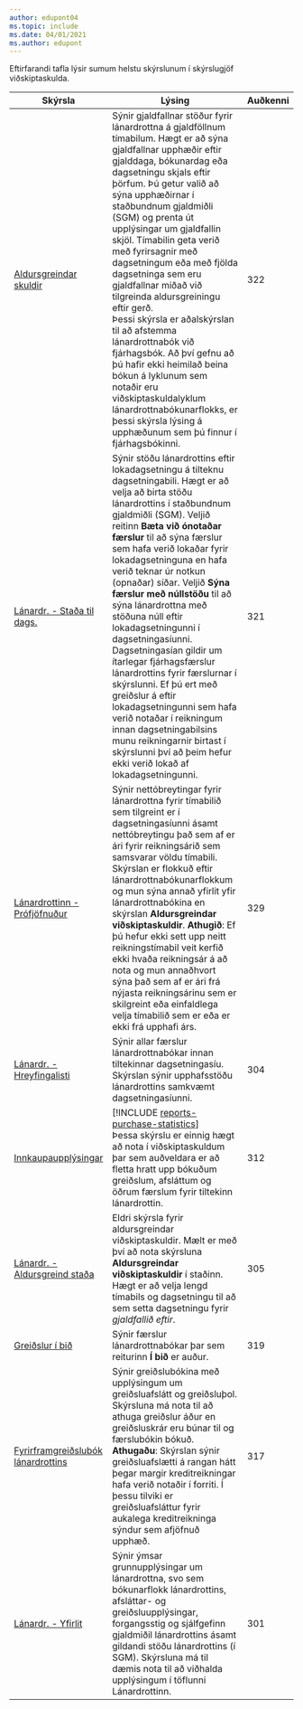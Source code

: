 ```yaml
---
author: edupont04
ms.topic: include
ms.date: 04/01/2021
ms.author: edupont
---
```


Eftirfarandi tafla lýsir sumum helstu skýrslunum í skýrslugjöf viðskiptaskulda.

| Skýrsla | Lýsing | Auðkenni | 
|--|--|--|
| [Aldursgreindar skuldir](https://businesscentral.dynamics.com?report=322) |Sýnir gjaldfallnar stöður fyrir lánardrottna á gjaldföllnum tímabilum. Hægt er að sýna gjaldfallnar upphæðir eftir gjalddaga, bókunardag eða dagsetningu skjals eftir þörfum. Þú getur valið að sýna upphæðirnar í staðbundnum gjaldmiðli (SGM) og prenta út upplýsingar um gjaldfallin skjöl. Tímabilin geta verið með fyrirsagnir með dagsetningum eða með fjölda dagsetninga sem eru gjaldfallnar miðað við tilgreinda aldursgreiningu eftir gerð.<br>Þessi skýrsla er aðalskýrslan til að afstemma lánardrottnabók við fjárhagsbók. Að því gefnu að þú hafir ekki heimilað beina bókun á lyklunum sem notaðir eru viðskiptaskuldalyklum lánardrottnabókunarflokks, er þessi skýrsla lýsing á upphæðunum sem þú finnur í fjárhagsbókinni.| 322|
| [Lánardr. - Staða til dags.](https://businesscentral.dynamics.com?report=321) | Sýnir stöðu lánardrottins eftir lokadagsetningu á tilteknu dagsetningabili. Hægt er að velja að birta stöðu lánardrottins í staðbundnum gjaldmiðli (SGM). Veljið reitinn **Bæta við ónotaðar færslur** til að sýna færslur sem hafa verið lokaðar fyrir lokadagsetninguna en hafa verið teknar úr notkun (opnaðar) síðar. Veljið **Sýna færslur með núllstöðu** til að sýna lánardrottna með stöðuna núll eftir lokadagsetningunni í dagsetningasíunni. Dagsetningasían gildir um ítarlegar fjárhagsfærslur lánardrottins fyrir færslurnar í skýrslunni. Ef þú ert með greiðslur á eftir lokadagsetningunni sem hafa verið notaðar í reikningum innan dagsetningabilsins munu reikningarnir birtast í skýrslunni því að þeim hefur ekki verið lokað af lokadagsetningunni. | 321 |
| [Lánardrottinn - Prófjöfnuður](https://businesscentral.dynamics.com?report=329) | Sýnir nettóbreytingar fyrir lánardrottna fyrir tímabilið sem tilgreint er í dagsetningasíunni ásamt nettóbreytingu það sem af er ári fyrir reikningsárið sem samsvarar völdu tímabili. Skýrslan er flokkuð eftir lánardrottnabókunarflokkum og mun sýna annað yfirlit yfir lánardrottnabókina en skýrslan **Aldursgreindar viðskiptaskuldir**. **Athugið**: Ef þú hefur ekki sett upp neitt reikningstímabil veit kerfið ekki hvaða reikningsár á að nota og mun annaðhvort sýna það sem af er ári frá nýjasta reikningsárinu sem er skilgreint eða einfaldlega velja tímabilið sem er eða er ekki frá upphafi árs.|329 | 
| [Lánardr. - Hreyfingalisti](https://businesscentral.dynamics.com?report=304) | Sýnir allar færslur lánardrottnabókar innan tiltekinnar dagsetningasíu. Skýrslan sýnir upphafsstöðu lánardrottins samkvæmt dagsetningasíunni. | 304 | 
| [Innkaupaupplýsingar](https://businesscentral.dynamics.com?report=312) |[!INCLUDE [reports-purchase-statistics](reports-purchase-statistics.md)]<br>Þessa skýrslu er einnig hægt að nota í viðskiptaskuldum þar sem auðveldara er að fletta hratt upp bókuðum greiðslum, afsláttum og öðrum færslum fyrir tiltekinn lánardrottin.| 312 |
| [Lánardr. - Aldursgreind staða](https://businesscentral.dynamics.com?report=305)| Eldri skýrsla fyrir aldursgreindar viðskiptaskuldir. Mælt er með því að nota skýrsluna **Aldursgreindar viðskiptaskuldir** í staðinn. Hægt er að velja lengd tímabils og dagsetningu til að sem setta dagsetningu fyrir *gjaldfallið eftir*.|305| 
| [Greiðslur í bið](https://businesscentral.dynamics.com?report=319)| Sýnir færslur lánardrottnabókar þar sem reiturinn **Í bið** er auður.| 319 |
| [Fyrirframgreiðslubók lánardrottins](https://businesscentral.dynamics.com?report=317)|Sýnir greiðslubókina með upplýsingum um greiðsluafslátt og greiðsluþol. Skýrsluna má nota til að athuga greiðslur áður en greiðsluskrár eru búnar til og færslubókin bókuð. **Athugaðu**: Skýrslan sýnir greiðsluafslætti á rangan hátt þegar margir kreditreikningar hafa verið notaðir í forriti. Í þessu tilviki er greiðsluafsláttur fyrir aukalega kreditreikninga sýndur sem afjöfnuð upphæð.| 317 |
| [Lánardr. - Yfirlit](https://businesscentral.dynamics.com?report=301)|Sýnir ýmsar grunnupplýsingar um lánardrottna, svo sem bókunarflokk lánardrottins, afsláttar- og greiðsluupplýsingar, forgangsstig og sjálfgefinn gjaldmiðil lánardrottins ásamt gildandi stöðu lánardrottins (í SGM). Skýrsluna má til dæmis nota til að viðhalda upplýsingum í töflunni Lánardrottinn.|301|